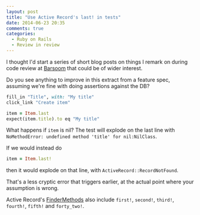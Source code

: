 ```yaml
---
layout: post
title: "Use Active Record's last! in tests"
date: 2014-06-23 20:35
comments: true
categories:
  - Ruby on Rails
  - Review in review
---
```


I thought I'd start a series of short blog posts on things I remark on during code review at [Barsoom](http://barsoom.se) that could be of wider interest.

Do you see anything to improve in this extract from a feature spec, assuming we're fine with doing assertions against the DB?

``` ruby
fill_in "Title", with: "My title"
click_link "Create item"

item = Item.last
expect(item.title).to eq "My title"
```

What happens if `item` is nil? The test will explode on the last line with `NoMethodError: undefined method 'title' for nil:NilClass`.

If we would instead do

``` ruby
item = Item.last!
```

then it would explode on that line, with `ActiveRecord::RecordNotFound`.

That's a less cryptic error that triggers earlier, at the actual point where your assumption is wrong.

Active Record's [FinderMethods](http://api.rubyonrails.org/classes/ActiveRecord/FinderMethods.html) also include `first!`, `second!`, `third!`, `fourth!`, `fifth!` and `forty_two!`.
